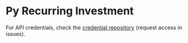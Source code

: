 # Py Recurring Investment

For API credentials, check the [credential repository](https://github.com/tianhaoz95/py-recurring-investment-credentials) (request access in issues).
